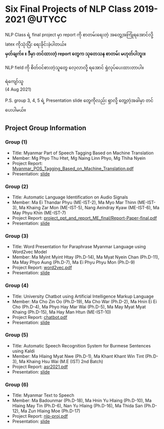 # Six Final Projects of NLP Class 2019-2021 @UTYCC

NLP Class ရဲ့ final project မှာ report ကို စာတမ်းရေးတဲ့ အတွေ့အကြုံရအောင်လို့ latex ကိုသုံးပြီး ရေးခိုင်းခဲ့ပါတယ်။    
**မှတ်ချက်။ ။ ဒီမှာ တင်ထားတဲ့ report တွေက သုတေသန စာတမ်း မဟုတ်ပါဘူး။**  

NLP field ကို စိတ်ဝင်စားတဲ့သူတွေ လေ့လာလို့ ရအောင် ရှဲလုပ်ပေးထားတာပါ။  

ရဲကျော်သူ  
(4 Aug 2021)  

P.S. group 3, 4, 5 ရဲ့ Presentation slide တွေကိုလည်း ရှာလို့ တွေ့တဲ့အခါမှာ တင်ပေးပါမယ်။

## Project Group Information

### Group (1)
- Title: Myanmar Part of Speech Tagging Based on Machine Translation  
- Member: Mg Phyo Thu Htet, Mg Naing Linn Phyo, Mg Thiha Nyein  
- Project Report: [Myanmar_POS_Tagging_Based_on_Machine_Translation.pdf](https://github.com/ye-kyaw-thu/NLP-Class/blob/master/final-project/Report/group1/Myanmar_POS_Tagging_Based_on_Machine_Translation.pdf)
- Presentation: [slide](https://github.com/ye-kyaw-thu/NLP-Class/blob/master/final-project/Report/group1/4.Presentation/Myanmar%20Part%20of%20Speech%20Tagging%20Based%20on%20Machine%20Translation.pdf)

### Group (2)
- Title: Automatic Language Identification on Audio Signals  
- Member: Ma Ei Thandar Phyu (ME-IST-2), Ma Myo Mar Thinn (ME-IST-3), Ma Khaing Zar Mon (ME-IST-5), Nang Aeindray Kyaw (ME-IST-6), Ma May Phyu Khin (ME-IST-7)  
- Project Report: [project_ppt_and_report_ME_final/Report-Paper-final.pdf](https://github.com/ye-kyaw-thu/NLP-Class/blob/master/final-project/Report/group2/project_ppt_and_report_ME_final/Report-Paper-final.pdf)
- Presentation: [slide](https://github.com/ye-kyaw-thu/NLP-Class/blob/master/final-project/Report/group2/project_ppt_and_report_ME_final/Project-ppt-final.pdf)

### Group (3)
- Title: Word Presentation for Paraphrase Myanmar Language using Word2vec Model
- Member: Ma Myint Myint Htay (Ph.D-14), Ma Myat Nyein Chan (Ph.D-11), Ma May Phyo Aung (Ph.D-7), Ma Ei Phyu Phyu Mon (Ph.D-9)
- Project Report: [word2vec.pdf](https://github.com/ye-kyaw-thu/NLP-Class/blob/master/final-project/Report/group3/word2vec-group/w2v-paper-final/word2vec.pdf)
- Presentation: [slide](https://github.com/ye-kyaw-thu/NLP-Class/blob/master/final-project/Report/group3/word2vec-group/w2v-ppt/paraphasing-w2v.pdf)

### Group (4)
- Title: University Chatbot using Artificial Intelligence Markup Language
- Member: Ma Cho Zin Oo (Ph.D-19), Ma Cho War (Ph.D-2), Ma Hnin Ei Ei Cho (Ph.D-4), Ma Phyo Hay Mar Wai (Ph.D-5), Ma May Myat Myat Khaing (Ph.D-15), Ma Hay Man Htun (ME-IST-10)
- Project Report: [chatbot.pdf](https://github.com/ye-kyaw-thu/NLP-Class/blob/master/final-project/Report/group4/chatbot.pdf)
- Presentation:  [slide](https://github.com/ye-kyaw-thu/NLP-Class/blob/master/final-project/Report/group4/chatbot-presentation.pdf)

### Group (5)
- Title: Automatic Speech Recognition System for Burmese Sentences using Kaldi
- Member: Ma Hlaing Myat Nwe (Ph.D-1), Ma Khant Khant Win Tint (Ph.D-3), Ma Khaing Hsu Wai (M.E (IST) 2nd Batch)
- Project Report: [asr2021.pdf](https://github.com/ye-kyaw-thu/NLP-Class/blob/master/final-project/Report/group5/ASR-Project-report/asr2021.pdf)
- Presentation: [slide](https://github.com/ye-kyaw-thu/NLP-Class/blob/master/final-project/Report/group5/ASR-System-for-Burmese-Sentences-using-Kaldi.pdf)

### Group (6)
- Title: Myanmar Text to Speech
- Member: Ma Badounmar (Ph.D-18), Ma Hnin Yu Hlaing (Ph.D-10), Ma Hlaing May Tin (Ph.D-6), Nan Yu Hlaing (Ph.D-16), Ma Thida San (Ph.D-12), Ma Zun Hlaing Moe (Ph.D-17)
- Project Report: [nlp-proj.pdf](https://github.com/ye-kyaw-thu/NLP-Class/blob/master/final-project/Report/group6/nlp-project-reportV2/nlp-project-version2/nlp-proj.pdf)
- Presentation:  [slide](https://github.com/ye-kyaw-thu/NLP-Class/blob/master/final-project/Report/group6/myTTS-project.pdf)
